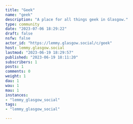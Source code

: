 ```yaml
---
title: "Geek" 
name: "geek"
description: "A place for all things geek in Glasgow."
type: community
date: "2023-07-06 18:29:22"
draft: false
nsfw: false
actor_id: "https://lemmy.glasgow.social/c/geek"
host: lemmy.glasgow.social
lastmod: "2023-06-19 18:29:57"
published: "2023-06-19 18:11:20"
subscribers: 1
posts: 1
comments: 0
weight: 1
dau: 1
wau: 1
mau: 1
instances:
- "lemmy_glasgow_social"
tags: 
- "lemmy_glasgow_social"

---
```

